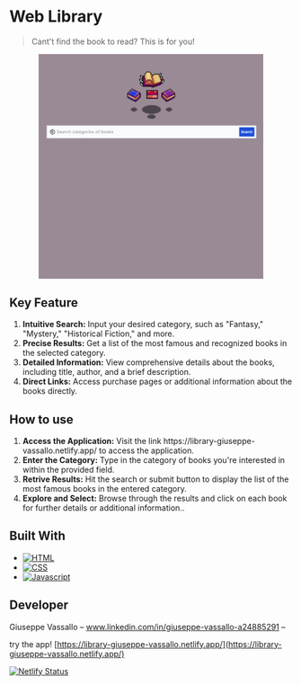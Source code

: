 # Web Library

> Cant't find the book to read? This is for you!

<p align="center">
    <img src="src/img/screenshot.png" align='center' width="400px" alt="screenshot" >
</p>


## Key Feature

<ol>
  <li><strong>Intuitive Search:</strong> Input your desired category, such as "Fantasy," "Mystery," "Historical Fiction," and more.</li>
  <li><strong>Precise Results:</strong> Get a list of the most famous and recognized books in the selected category.</li>
  <li><strong>Detailed Information:</strong> View comprehensive details about the books, including title, author, and a brief description.</li>
  <li><strong>Direct Links:</strong> Access purchase pages or additional information about the books directly.</li>
</ol>

## How to use

<ol>
  <li><strong>Access the Application:</strong> Visit the link https://library-giuseppe-vassallo.netlify.app/ to access the application.</li>
  <li><strong>Enter the Category:</strong> Type in the category of books you're interested in within the provided field.</li>
  <li><strong>Retrive Results:</strong> Hit the search or submit button to display the list of the most famous books in the entered category.</li>
  <li><strong>Explore and Select:</strong> Browse through the results and click on each book for further details or additional information..</li>
</ol>

## Built With

- [![HTML][html.com]][Html-url]
- [![CSS][css.com]][css-url]
- [![Javascript][Javascript.com]][Javascript-url]

## Developer

Giuseppe Vassallo – www.linkedin.com/in/giuseppe-vassallo-a24885291 –

try the app! [https://library-giuseppe-vassallo.netlify.app/](https://library-giuseppe-vassallo.netlify.app/)

[![Netlify Status](https://api.netlify.com/api/v1/badges/b1c2e932-36bd-4eaf-b04c-e8dd0d76a44e/deploy-status)](https://app.netlify.com/sites/library-giuseppe-vassallo/deploys)

<!-- MARKDOWN LINKS & IMAGES -->
<!-- https://www.markdownguide.org/basic-syntax/#reference-style-links -->
[Javascript.com]: https://img.shields.io/badge/JavaScript-323330?style=for-the-badge&logo=javascript&logoColor=F7DF1E
[Javascript-url]: https://javascript.com/
[html.com]: https://img.shields.io/badge/HTML5-E34F26?style=for-the-badge&logo=html5&logoColor=white
[html-url]: https://www.w3.org
[css.com]: https://img.shields.io/badge/CSS3-1572B6?style=for-the-badge&logo=css3&logoColor=white
[css-url]: https://www.w3.org
